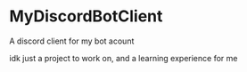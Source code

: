 # MyDiscordBotClient
A discord client for my bot acount

idk just a project to work on, and a learning experience for me
